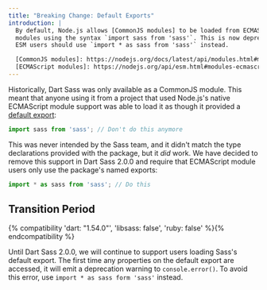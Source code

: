 ```yaml
---
title: "Breaking Change: Default Exports"
introduction: |
  By default, Node.js allows [CommonJS modules] to be loaded from ECMAScript
  modules using the syntax `import sass from 'sass'`. This is now deprecated;
  ESM users should use `import * as sass from 'sass'` instead.

  [CommonJS modules]: https://nodejs.org/docs/latest/api/modules.html#modules-commonjs-modules
  [ECMAScript modules]: https://nodejs.org/api/esm.html#modules-ecmascript-modules
---
```


Historically, Dart Sass was only available as a CommonJS module. This meant that
anyone using it from a project that used Node.js's native ECMAScript module
support was able to load it as though it provided a [default export]:

[default export]: https://developer.mozilla.org/en-US/docs/web/javascript/reference/statements/export#using_the_default_export

```js
import sass from 'sass'; // Don't do this anymore
```

This was never intended by the Sass team, and it didn't match the type
declarations provided with the package, but it _did_ work. We have decided to
remove this support in Dart Sass 2.0.0 and require that ECMAScript module users
only use the package's named exports:

```js
import * as sass from 'sass'; // Do this
```

## Transition Period

{% compatibility 'dart: "1.54.0"', 'libsass: false', 'ruby: false' %}{% endcompatibility %}

Until Dart Sass 2.0.0, we will continue to support users loading Sass's default
export. The first time any properties on the default export are accessed, it
will emit a deprecation warning to `console.error()`. To avoid this error, use
`import * as sass form 'sass'` instead.
